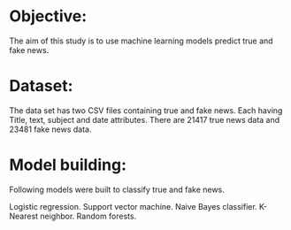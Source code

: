 # Objective:

The aim of this study is to use machine learning models predict true and fake news.

# Dataset: 

The data set has two CSV files containing true and fake news. Each having Title, text, subject and date attributes. There are 21417 true news data and 23481 fake news data. 

# Model building:

Following models were built to classify true and fake news.

Logistic regression.
Support vector machine.
Naive Bayes classifier.
K-Nearest neighbor.
Random forests.

